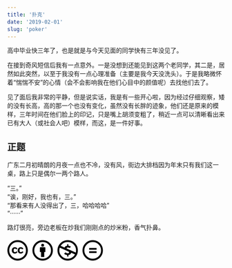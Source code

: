 ```yaml
---
title: '扑克'
date: '2019-02-01'
slug: 'poker'
---
```


高中毕业快三年了，也是就是与今天见面的同学快有三年没见了。

在接到奇风短信后我有一点意外。一是没想到还能见到这两个老同学，其二是，居然如此突然，以至于我没有一点心理准备（主要是我今天没洗头）。于是我略微怀着“惴惴不安”的心情（会不会影响我在他们心目中的颜值呢）去找他们去了。

见了面后我非常的平静，但是说实话，我是有一些开心啦，因为经过仔细观察，矮的没有长高，高的那一个也没有变化，虽然没有长胖的迹象，他们还是原来的模样，三年时间在他们脸上的印记，只是嘴上胡须变粗了，稍近一点可以清晰看出来已有大人（或社会人吧）模样，而这，是一件好事。

## 正题

广东二月初晴朗的月夜一点也不冷，没有风，街边大排档因为年末只有我们这一桌，路上只是偶尔一两个路人。

“三。”  
“诶，刚好，我也有，三。”  
“那看来有人没得出了，三，哈哈哈哈”  
“······”

路灯很亮，旁边老板在炒我们刚刚点的炒米粉，香气扑鼻。

#### [![版权声明](/images/creativecommons-cc.svg)](https://creativecommons.org/licenses/by-nc-nd/4.0/)
